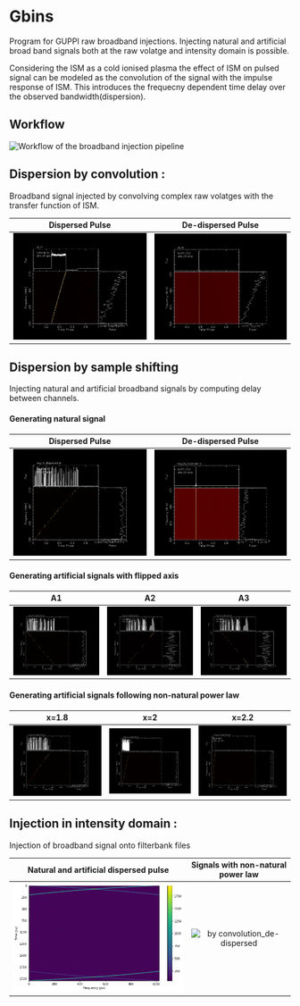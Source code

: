 # Gbins
Program for GUPPI raw broadband injections. Injecting natural and artificial broad band signals both at the raw volatge and intensity domain is possible.

Considering the ISM as a cold ionised plasma the effect of ISM on pulsed signal can be modeled as the convolution of the signal with the impulse response of ISM. This introduces the frequecny dependent time delay over the observed bandwidth(dispersion). 

## Workflow
![Workflow of the broadband injection pipeline](https://github.com/Akshay-E/G_BINS/blob/main/images/bb_inj.png)

## Dispersion by convolution :

Broadband signal injected by convolving complex raw volatges with the transfer function of ISM. 

Dispersed Pulse             |  De-dispersed Pulse
:-------------------------:|:-------------------------:
![by convolution](https://github.com/Akshay-E/G_BINS/blob/main/images/neg5_conv.png)|![by convolution_de-dispersed](https://github.com/Akshay-E/G_BINS/blob/main/images/neg5_conv_de.png)

## Dispersion by sample shifting 
Injecting natural and artificial broadband signals by computing delay between channels. 

#### Generating natural signal
Dispersed Pulse             |  De-dispersed Pulse
:-------------------------:|:-------------------------:
![by convolution](https://github.com/Akshay-E/G_BINS/blob/main/images/neg5_typeN.png)|![by convolution_de-dispersed](https://github.com/Akshay-E/G_BINS/blob/main/images/neg5_typeN_dedi.png)


#### Generating artificial signals with flipped axis
A1|A2|A3
:-------------------------:|:-------------------------:|:-------------------------:
![by convolution_de-dispersed](https://github.com/Akshay-E/G_BINS/blob/main/images/neg5_typeA1.png)|![by convolution](https://github.com/Akshay-E/G_BINS/blob/main/images/neg5_typeA2.png)|![by convolution_de-dispersed](https://github.com/Akshay-E/G_BINS/blob/main/images/neg5_typeA3.png)

#### Generating artificial signals following non-natural power law
x=1.8|x=2|x=2.2
:-------------------------:|:-------------------------:|:-------------------------:
![by convolution_de-dispersed](https://github.com/Akshay-E/G_BINS/blob/main/images/pl_1.8.png)|![by convolution](https://github.com/Akshay-E/G_BINS/blob/main/images/pl_2.png)|![by convolution_de-dispersed](https://github.com/Akshay-E/G_BINS/blob/main/images/pl_2.2.png)

## Injection in intensity domain :
Injection of broadband signal onto filterbank files

Natural and artificial dispersed pulse             |  Signals with non-natural power law
:-------------------------:|:-------------------------:
![by convolution](https://github.com/Akshay-E/G_BINS/blob/main/images/from_fil.png)|![by convolution_de-dispersed](https://github.com/Akshay-E/G_BINS/blob/main/images/plaw.png)








